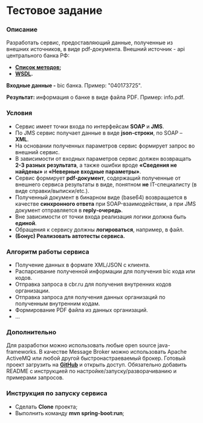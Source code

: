 Тестовое задание
=============================

### Описание

Разработать сервис, предоставляющий данные, полученные из внешних источников, в виде pdf-документа. Внешний источник - api центрального банка РФ:

- <b>[Список методов](http://www.cbr.ru/development/WSCO/);</b>
- <b>[WSDL](http://www.cbr.ru/CreditInfoWebServ/CreditOrgInfo.asmx?WSDL).</b>

**Входные данные -** bic банка. Пример: "040173725".

**Результат:** информация о банке в виде файла PDF. Пример: info.pdf.

### Условия

- Сервис имеет точки входа по интерфейсам **SOAP** и **JMS**.
- По JMS сервис получает данные в виде **json-строки**, по SOAP – **XML**.
- На основании полученных параметров сервис формирует запрос во внешний сервис.
- В зависимости от входных параметров сервис должен возвращать **2-3 разных результата**, а также ошибки вроде **«Сведения не найдены»** и **«Неверные входные параметры»**.
- Сервис формирует **pdf-документ**, содержащий полученные от внешнего сервиса результаты в виде, понятном **не** IT-специалисту (в виде справки/выписки/etc.).
- Полученный документ в бинарном виде (base64) возвращается в качестве **синхронного ответа** при SOAP-взаимодействии, а при JMS документ отправляется в **reply-очередь**.
- Вне зависимости от точки входа реализация логики должна быть **единой**.
- Обращения к сервису должны **логироваться**, например, в файл.
- **(Бонус) Реализовать автотесты сервиса.**

### Алгоритм работы сервиса

- Получение данных в формате XML/JSON с клиента.
- Распарсивание полученной информации для получения bic кода или кодов.
- Отправка запроса в cbr.ru для получения внутренних кодов организации.
- Отправка запроса для получения данных организаций по полученным внутренним кодам.
- Формирование PDF файла из данных организаций.
- ...

### Дополнительно

Для разработки можно использовать любые open source java-frameworks. В качестве Message Broker можно использовать Apache ActiveMQ или любой другой быстронастраеваемый брокер. Готовый проект загрузить на <b>[GitHub](https://github.com)</b> и открыть доступ. Обязательно добавить README с инструкцией по настройке/запуску/разворачиванию и примерами запросов.

### Инструкция по запуску сервиса

- Сделать **Clone** проекта;
- Выполнить команду **mvn spring-boot:run**;
